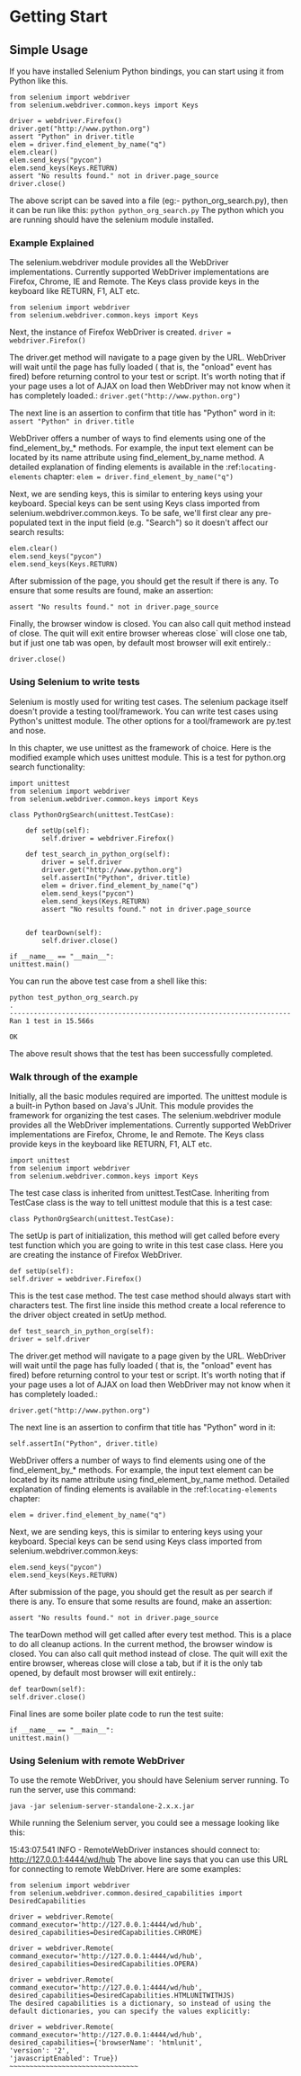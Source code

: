 # Getting Start

## Simple Usage

If you have installed Selenium Python bindings, you can start using it from Python like this.

~~~~~~~~~~~~~~~~~~~~~~~~~~~~~~~~~~~~~~~~~~~~~~~
from selenium import webdriver
from selenium.webdriver.common.keys import Keys

driver = webdriver.Firefox()
driver.get("http://www.python.org")
assert "Python" in driver.title
elem = driver.find_element_by_name("q")
elem.clear()
elem.send_keys("pycon")
elem.send_keys(Keys.RETURN)
assert "No results found." not in driver.page_source
driver.close()
~~~~~~~~~~~~~~~~~~~~~~~~~~~~~~~~~~~~~~~~~~~~~~~

The above script can be saved into a file (eg:- python_org_search.py), then it can be run like this:
`python python_org_search.py`
The python which you are running should have the selenium module installed.

### Example Explained

The selenium.webdriver module provides all the WebDriver implementations. Currently supported WebDriver implementations
are Firefox, Chrome, IE and Remote. The Keys class provide keys in the keyboard like RETURN, F1, ALT etc.

~~~~~~~~~~~~~~~~~~~~~~~~~~~~~~~~~~~~~~~
from selenium import webdriver
from selenium.webdriver.common.keys import Keys
~~~~~~~~~~~~~~~~~~~~~~~~~~~~~~~~~~~~~~~

Next, the instance of Firefox WebDriver is created.
`driver = webdriver.Firefox()`

The driver.get method will navigate to a page given by the URL. WebDriver will wait until the page has fully loaded (
that is, the "onload" event has fired) before returning control to your test or script. It's worth noting that if your
page uses a lot of AJAX on load then WebDriver may not know when it has completely loaded.:
`driver.get("http://www.python.org")`

The next line is an assertion to confirm that title has "Python" word in it:
`assert "Python" in driver.title`

WebDriver offers a number of ways to find elements using one of the find_element_by_* methods. For example, the input
text element can be located by its name attribute using find_element_by_name method. A detailed explanation of finding
elements is available in the :ref:`locating-elements` chapter:
`elem = driver.find_element_by_name("q")`

Next, we are sending keys, this is similar to entering keys using your keyboard. Special keys can be sent using Keys
class imported from selenium.webdriver.common.keys. To be safe, we'll first clear any pre-populated text in the input
field (e.g. "Search") so it doesn't affect our search results:

~~~~~~~~~~~~~~~~~~~~~~~~~~~
elem.clear()
elem.send_keys("pycon")
elem.send_keys(Keys.RETURN)
~~~~~~~~~~~~~~~~~~~~~~~~~~~~~

After submission of the page, you should get the result if there is any. To ensure that some results are found, make an
assertion:

~~~~~~~~~~~~~~~~~~~~~~~~~~~~~~~~~~~
assert "No results found." not in driver.page_source
~~~~~~~~~~~~~~~~~~~~~~~~~~~~~~~~~~~~~~~~~~~~

Finally, the browser window is closed. You can also call quit method instead of close. The quit will exit entire browser
whereas close` will close one tab, but if just one tab was open, by default most browser will exit entirely.:

~~~~~~~~~~~~
driver.close()
~~~~~~~~~~~~

### Using Selenium to write tests

Selenium is mostly used for writing test cases. The selenium package itself doesn't provide a testing tool/framework.
You can write test cases using Python's unittest module. The other options for a tool/framework are py.test and nose.

In this chapter, we use unittest as the framework of choice. Here is the modified example which uses unittest module.
This is a test for python.org search functionality:

~~~
import unittest
from selenium import webdriver
from selenium.webdriver.common.keys import Keys

class PythonOrgSearch(unittest.TestCase):

    def setUp(self):
        self.driver = webdriver.Firefox()

    def test_search_in_python_org(self):
        driver = self.driver
        driver.get("http://www.python.org")
        self.assertIn("Python", driver.title)
        elem = driver.find_element_by_name("q")
        elem.send_keys("pycon")
        elem.send_keys(Keys.RETURN)
        assert "No results found." not in driver.page_source


    def tearDown(self):
        self.driver.close()
        
if __name__ == "__main__":
unittest.main()
~~~

You can run the above test case from a shell like this:

~~~
python test_python_org_search.py
.
----------------------------------------------------------------------
Ran 1 test in 15.566s

OK
~~~

The above result shows that the test has been successfully completed.

### Walk through of the example

Initially, all the basic modules required are imported. The unittest module is a built-in Python based on Java's JUnit.
This module provides the framework for organizing the test cases. The selenium.webdriver module provides all the
WebDriver implementations. Currently supported WebDriver implementations are Firefox, Chrome, Ie and Remote. The Keys
class provide keys in the keyboard like RETURN, F1, ALT etc.

~~~
import unittest
from selenium import webdriver
from selenium.webdriver.common.keys import Keys
~~~

The test case class is inherited from unittest.TestCase. Inheriting from TestCase class is the way to tell unittest
module that this is a test case:

~~~
class PythonOrgSearch(unittest.TestCase):
~~~

The setUp is part of initialization, this method will get called before every test function which you are going to write
in this test case class. Here you are creating the instance of Firefox WebDriver.

~~~
def setUp(self):
self.driver = webdriver.Firefox()
~~~

This is the test case method. The test case method should always start with characters test. The first line inside this
method create a local reference to the driver object created in setUp method.

~~~
def test_search_in_python_org(self):
driver = self.driver
~~~

The driver.get method will navigate to a page given by the URL. WebDriver will wait until the page has fully loaded (
that is, the "onload" event has fired) before returning control to your test or script. It's worth noting that if your
page uses a lot of AJAX on load then WebDriver may not know when it has completely loaded.:

~~~
driver.get("http://www.python.org")
~~~

The next line is an assertion to confirm that title has "Python" word in it:

~~~
self.assertIn("Python", driver.title)
~~~

WebDriver offers a number of ways to find elements using one of the find_element_by_* methods. For example, the input
text element can be located by its name attribute using find_element_by_name method. Detailed explanation of finding
elements is available in the :ref:`locating-elements` chapter:

~~~~~
elem = driver.find_element_by_name("q")
~~~~~

Next, we are sending keys, this is similar to entering keys using your keyboard. Special keys can be send using Keys
class imported from selenium.webdriver.common.keys:

~~~~~~~~~
elem.send_keys("pycon")
elem.send_keys(Keys.RETURN)
~~~~~~~~~

After submission of the page, you should get the result as per search if there is any. To ensure that some results are
found, make an assertion:

~~~~~~~~~
assert "No results found." not in driver.page_source
~~~~~~~~~

The tearDown method will get called after every test method. This is a place to do all cleanup actions. In the current
method, the browser window is closed. You can also call quit method instead of close. The quit will exit the entire
browser, whereas close will close a tab, but if it is the only tab opened, by default most browser will exit entirely.:

~~~~~~~~~~~~~~~~~~
def tearDown(self):
self.driver.close()
~~~~~~~~~~~~~~~~~~~

Final lines are some boiler plate code to run the test suite:

~~~~~~~~~~~~~~~~~~~~~~~~~~
if __name__ == "__main__":
unittest.main()
~~~~~~~~~~~~~~~~~~~~~~~~~~

### Using Selenium with remote WebDriver

To use the remote WebDriver, you should have Selenium server running. To run the server, use this command:

~~~~~~~~~~~~~~~~~~~~~~~~~~~~~~
java -jar selenium-server-standalone-2.x.x.jar
~~~~~~~~~~~~~~~~~~~~~~~~~~~~~~~~~~~~

While running the Selenium server, you could see a message looking like this:

15:43:07.541 INFO - RemoteWebDriver instances should connect to: http://127.0.0.1:4444/wd/hub
The above line says that you can use this URL for connecting to remote WebDriver. Here are some examples:

~~~~~~~~~~~~~~~~~~~~~~~~~~~~~~~~~~~
from selenium import webdriver
from selenium.webdriver.common.desired_capabilities import DesiredCapabilities

driver = webdriver.Remote(
command_executor='http://127.0.0.1:4444/wd/hub',
desired_capabilities=DesiredCapabilities.CHROME)

driver = webdriver.Remote(
command_executor='http://127.0.0.1:4444/wd/hub',
desired_capabilities=DesiredCapabilities.OPERA)

driver = webdriver.Remote(
command_executor='http://127.0.0.1:4444/wd/hub',
desired_capabilities=DesiredCapabilities.HTMLUNITWITHJS)
The desired capabilities is a dictionary, so instead of using the default dictionaries, you can specify the values explicitly:

driver = webdriver.Remote(
command_executor='http://127.0.0.1:4444/wd/hub',
desired_capabilities={'browserName': 'htmlunit',
'version': '2',
'javascriptEnabled': True})
~~~~~~~~~~~~~~~~~~~~~~~~~~~~~~~~